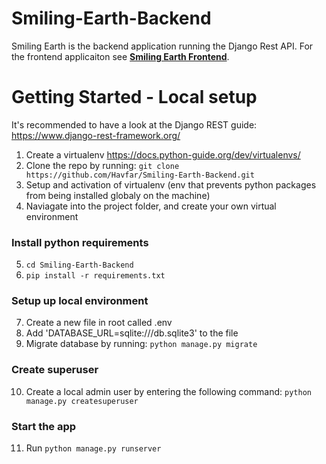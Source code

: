# Smiling-Earth-Backend
Smiling Earth is the backend application running the Django Rest API. For the frontend applicaiton see  **[Smiling Earth Frontend](https://github.com/Havfar/Smiling-Earth)**.

# Getting Started - Local setup
It's recommended to have a look at the Django REST guide: https://www.django-rest-framework.org/

1. Create a virtualenv https://docs.python-guide.org/dev/virtualenvs/
2. Clone the repo by running: 
`git clone https://github.com/Havfar/Smiling-Earth-Backend.git`
3. Setup and activation of virtualenv (env that prevents python packages from being installed globaly on the machine)
4. Naviagate into the project folder, and create your own virtual environment



### Install python requirements

5. `cd Smiling-Earth-Backend`
6. `pip install -r requirements.txt`

### Setup up local environment
7. Create a new file in root called .env
8. Add 'DATABASE_URL=sqlite:///db.sqlite3' to the file
9. Migrate database by running: `python manage.py migrate`

### Create superuser
10. Create a local admin user by entering the following command: `python manage.py createsuperuser`

### Start the app

11. Run `python manage.py runserver`

